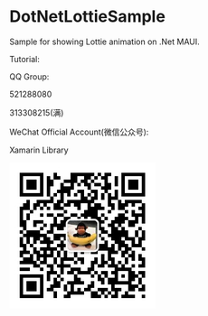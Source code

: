 # DotNetLottieSample
Sample for showing Lottie animation on .Net MAUI.

Tutorial:



QQ Group:

521288080

313308215(满)

WeChat Official Account(微信公众号):

Xamarin Library

<img src="https://github.com/jingliancui/DotNetFSCalendarSample/blob/main/Images/wechatqrcode.jpg?raw=true"/>
